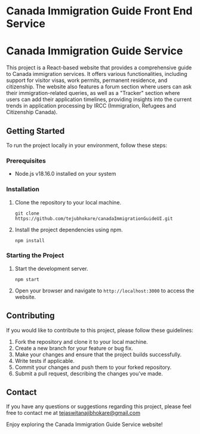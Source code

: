 # Canada Immigration Guide Front End Service

# Canada Immigration Guide Service

This project is a React-based website that provides a comprehensive guide to Canada immigration services. It offers various functionalities, including support for visitor visas, work permits, permanent residence, and citizenship. The website also features a forum section where users can ask their immigration-related queries, as well as a "Tracker" section where users can add their application timelines, providing insights into the current trends in application processing by IRCC (Immigration, Refugees and Citizenship Canada).

## Getting Started

To run the project locally in your environment, follow these steps:

### Prerequisites

- Node.js v18.16.0 installed on your system


### Installation

1. Clone the repository to your local machine.
   ```
   git clone https://github.com/tejubhokare/canadaImmigrationGuideUI.git
   ```

2. Install the project dependencies using npm.
   ```
   npm install
   ```

### Starting the Project

1. Start the development server.
   ```
   npm start
   ```

2. Open your browser and navigate to `http://localhost:3000` to access the website.


## Contributing

If you would like to contribute to this project, please follow these guidelines:

1. Fork the repository and clone it to your local machine.
2. Create a new branch for your feature or bug fix.
3. Make your changes and ensure that the project builds successfully.
4. Write tests if applicable.
5. Commit your changes and push them to your forked repository.
6. Submit a pull request, describing the changes you've made.


## Contact

If you have any questions or suggestions regarding this project, please feel free to contact me at tejaswitanajibhokare@gmail.com

Enjoy exploring the Canada Immigration Guide Service website!
